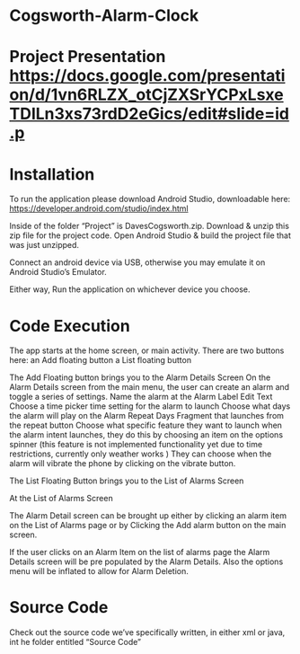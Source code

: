 # Cogsworth-Alarm-Clock

# Project Presentation https://docs.google.com/presentation/d/1vn6RLZX_otCjZXSrYCPxLsxeTDILn3xs73rdD2eGics/edit#slide=id.p


# Installation
To run the application please download Android Studio, downloadable here: https://developer.android.com/studio/index.html

Inside of the folder “Project” is DavesCogsworth.zip. 
Download & unzip this zip file for the project code.
Open Android Studio & build the project file that was just unzipped. 

Connect an android device via USB, otherwise you may emulate it on Android Studio’s Emulator. 

Either way, Run the application on whichever device you choose. 

# Code Execution
The app starts at the home screen, or main activity. 
There are two buttons here:
    an Add floating button
    a List floating button

The Add Floating button brings you to the Alarm Details Screen
On the Alarm Details screen from the main menu, the user can create an alarm and toggle a series of settings. 
Name the alarm at the Alarm Label Edit Text
Choose a time picker time setting for the alarm to launch
Choose what days the alarm will play on the Alarm Repeat Days Fragment that launches from the repeat button 
Choose what specific feature they want to launch when the alarm intent launches, they do this by choosing an item on the options spinner (this feature is not implemented functionality yet due to time restrictions, currently only weather works )
They can choose when the alarm will vibrate the phone by clicking on the vibrate button. 


The List Floating Button brings you to the List of Alarms Screen

At the List of Alarms Screen

The  Alarm Detail screen can be brought up either by clicking an alarm item on the List of Alarms page or by Clicking the Add alarm button on the main screen. 

If the user clicks on an Alarm Item on the list of alarms page the Alarm Details screen will be pre populated by the Alarm Details. Also the options menu will be inflated to allow for Alarm Deletion. 

# Source Code
Check out the source code we’ve specifically written, in either xml or java, int he folder entitled “Source Code” 
